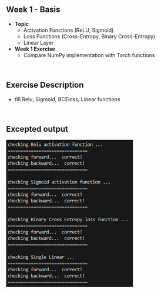 ## **Week 1 - Basis**
- **Topic** 
  - Activation Functions (ReLU, Sigmoid)
  - Loss Functions (Cross-Entropy, Binary Cross-Entropy)
  - Linear Layer
- **Week 1 Exercise**
  - Compare NumPy implementation with Torch functions

</br>

## Exercise Description
- fill Relu, Sigmoid, BCEloss, Linear functions

</br>

## Excepted output

![week_1_output](images/week_1_output.PNG)